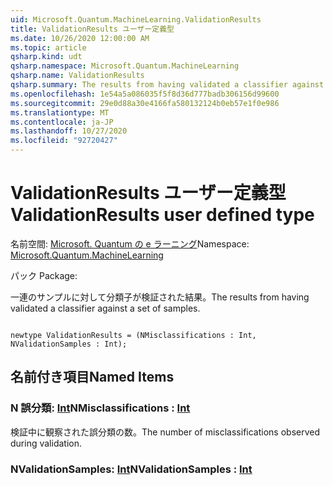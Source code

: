 ```yaml
---
uid: Microsoft.Quantum.MachineLearning.ValidationResults
title: ValidationResults ユーザー定義型
ms.date: 10/26/2020 12:00:00 AM
ms.topic: article
qsharp.kind: udt
qsharp.namespace: Microsoft.Quantum.MachineLearning
qsharp.name: ValidationResults
qsharp.summary: The results from having validated a classifier against a set of samples.
ms.openlocfilehash: 1e54a5a086035f5f8d36d777badb306156d99600
ms.sourcegitcommit: 29e0d88a30e4166fa580132124b0eb57e1f0e986
ms.translationtype: MT
ms.contentlocale: ja-JP
ms.lasthandoff: 10/27/2020
ms.locfileid: "92720427"
---
```

# <a name="validationresults-user-defined-type"></a><span data-ttu-id="25d6a-102">ValidationResults ユーザー定義型</span><span class="sxs-lookup"><span data-stu-id="25d6a-102">ValidationResults user defined type</span></span>

<span data-ttu-id="25d6a-103">名前空間: [Microsoft. Quantum の e ラーニング](xref:Microsoft.Quantum.MachineLearning)</span><span class="sxs-lookup"><span data-stu-id="25d6a-103">Namespace: [Microsoft.Quantum.MachineLearning](xref:Microsoft.Quantum.MachineLearning)</span></span>

<span data-ttu-id="25d6a-104">パック [](https://nuget.org/packages/)</span><span class="sxs-lookup"><span data-stu-id="25d6a-104">Package: [](https://nuget.org/packages/)</span></span>


<span data-ttu-id="25d6a-105">一連のサンプルに対して分類子が検証された結果。</span><span class="sxs-lookup"><span data-stu-id="25d6a-105">The results from having validated a classifier against a set of samples.</span></span>

```qsharp

newtype ValidationResults = (NMisclassifications : Int, NValidationSamples : Int);
```



## <a name="named-items"></a><span data-ttu-id="25d6a-106">名前付き項目</span><span class="sxs-lookup"><span data-stu-id="25d6a-106">Named Items</span></span>

### <a name="nmisclassifications--int"></a><span data-ttu-id="25d6a-107">N 誤分類: [Int](xref:microsoft.quantum.lang-ref.int)</span><span class="sxs-lookup"><span data-stu-id="25d6a-107">NMisclassifications : [Int](xref:microsoft.quantum.lang-ref.int)</span></span>

<span data-ttu-id="25d6a-108">検証中に観察された誤分類の数。</span><span class="sxs-lookup"><span data-stu-id="25d6a-108">The number of misclassifications observed during validation.</span></span>
### <a name="nvalidationsamples--int"></a><span data-ttu-id="25d6a-109">NValidationSamples: [Int](xref:microsoft.quantum.lang-ref.int)</span><span class="sxs-lookup"><span data-stu-id="25d6a-109">NValidationSamples : [Int](xref:microsoft.quantum.lang-ref.int)</span></span>

